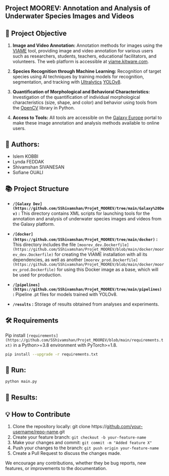 ## Project MOOREV: Annotation and Analysis of Underwater Species Images and Videos

## 🎯 Project Objective
1. **Image and Video Annotation:** Annotation methods for images using the [VIAME](https://github.com/VIAME/VIAME?tab=readme-ov-file) tool, providing image and video annotation for various users such as researchers, students, teachers, educational facilitators, and volunteers. The web platform is accessible at [viame.kitware.com](https://viame.kitware.com/#/).

2. **Species Recognition through Machine Learning:** Recognition of target species using AI techniques by training models for recognition, segmentation, and tracking with [Ultralytics](https://www.ultralytics.com/fr/) [YOLOv8](https://github.com/ultralytics/ultralytics).

3. **Quantification of Morphological and Behavioral Characteristics:** Investigation of the quantification of individual morphological characteristics (size, shape, and color) and behavior using tools from the [OpenCV](https://opencv.org/) library in Python.

4. **Access to Tools:** All tools are accessible on the [Galaxy Europe](https://usegalaxy.eu/) portal to make these image annotation and analysis methods available to online users.

## 🤝 Authors:
- Islem KOBBI
- Lynda FEDDAK
- Shivamshan SIVANESAN
- Sofiane OUALI

## 📚 Project Structure

- **`/[Galaxy Dev](https://github.com/SShivamshan/Projet_MOOREV/tree/main/Galaxy%20Dev)` :** This directory contains XML scripts for launching tools for the annotation and analysis of underwater species images and videos from the Galaxy platform.

- **`/[docker](https://github.com/SShivamshan/Projet_MOOREV/tree/main/docker)` :** This directory includes the file `[moorev_dev.Dockerfile](https://github.com/SShivamshan/Projet_MOOREV/blob/main/docker/moorev_dev.Dockerfile)` for creating the VIAME installation with all its dependencies, as well as another `[moorev_prod.Dockerfile](https://github.com/SShivamshan/Projet_MOOREV/blob/main/docker/moorev_prod.Dockerfile)` for using this Docker image as a base, which will be used for production.

- **`/[pipelines](https://github.com/SShivamshan/Projet_MOOREV/tree/main/pipelines)` :** Pipeline .pt files for models trained with YOLOv8.

- **`/results` :** Storage of results obtained from analyses and experiments.

## 🛠 Requirements

Pip install `[requirements](https://github.com/SShivamshan/Projet_MOOREV/blob/main/requirements.txt)` in a Python>=3.8 environment with PyTorch>=1.8.

```bash
pip install --upgrade -r requirements.txt
```

## 🚀 Run:
```bash
python main.py
```

## 🚀 Results:


## 💡 How to Contribute

1. Clone the repository locally: git clone https://[github.com/your-username/repo-name](https://github.com/SShivamshan/Projet_MOOREV).git
2. Create your feature branch: `git checkout -b your-feature-name`
3. Make your changes and commit: `git commit -m "Added feature X"`
4. Push your changes to the branch: `git push origin your-feature-name`
5. Create a Pull Request to discuss the changes made.

We encourage any contributions, whether they be bug reports, new features, or improvements to the documentation.


